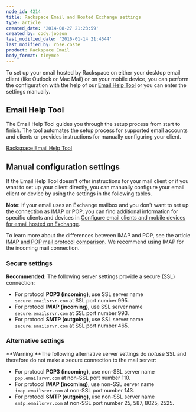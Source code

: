```yaml
---
node_id: 4214
title: Rackspace Email and Hosted Exchange settings
type: article
created_date: '2014-08-27 21:23:59'
created_by: cody.jobson
last_modified_date: '2016-01-14 21:4644'
last_modified_by: rose.coste
product: Rackspace Email
body_format: tinymce
---
```


To set up your email hosted by Rackspace on either your desktop email
client (like Outlook or Mac Mail) or on your mobile device, you can
perform the configuration with the help of our [Email Help
Tool](https://emailhelp.rackspace.com/) or you can enter the settings
manually.

Email Help Tool
---------------

The Email Help Tool guides you through the setup process from start to
finish. The tool automates the setup process for supported email
accounts and clients or provides instructions for manually
configuring your client.

[Rackspace Email Help Tool](https://emailhelp.rackspace.com/)

Manual configuration settings
-----------------------------

If the Email Help Tool doesn't offer instructions for your mail client
or if you want to set up your client directly, you can manually
configure your email client or device by using the settings in the
following tables.

**Note:** If your email uses an Exchange mailbox and you don't want to
set up the connection as IMAP or POP, you can find additional
information for specific clients and devices in [Configure email clients
and mobile devices for email hosted on
Exchange](http://www.rackspace.com/knowledge_center/article/configure-email-clients-and-mobile-devices-for-email-hosted-on-exchange).

To learn more about the differences between IMAP and POP, see the
article [IMAP and POP mail protocol
comparison](http://www.rackspace.com/knowledge_center/article/imap-and-pop-mail-protocol-comparison). We
recommend using IMAP for the incoming mail connection.

### Secure settings

**Recommended:** The following server settings provide a secure (SSL)
connection:

-   For protocol **POP3 (incoming)**, use SSL server name
    `secure.emailsrvr.com` at SSL port number 995.
-   For protocol **IMAP (incoming)**, use SSL server name
    `secure.emailsrvr.com` at SSL port number 993.
-   For protocol **SMTP (outgoing)**, use SSL server name
    `secure.emailsrvr.com` at SSL port number 465.

### Alternative settings

**Warning:**The following alternative server settings do *not*use SSL
and therefore do not make a secure connection to the mail server:

-   For protocol **POP3 (incoming)**, use non-SSL server name
    `pop.emailsrvr.com` at non-SSL port number 110.
-   For protocol **IMAP (incoming)**, use non-SSL server name
    `imap.emailsrvr.com` at non-SSL port number 143.
-   For protocol **SMTP (outgoing)**, use non-SSL server name
    `smtp.emailsrvr.com` at non-SSL port number 25, 587, 8025, 2525.



